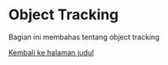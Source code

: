 # Object Tracking

Bagian ini membahas tentang object tracking

[Kembali ke halaman judul](README.md)
